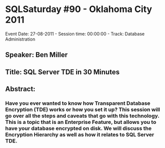 # SQLSaturday #90 - Oklahoma City 2011
Event Date: 27-08-2011 - Session time: 00:00:00 - Track: Database Administration
## Speaker: Ben Miller
## Title: SQL Server TDE in 30 Minutes
## Abstract:
### Have you ever wanted to know how Transparent Database Encryption (TDE) works or how you set it up?  This session will go over all the steps and caveats that go with this technology.  This is a topic that is an Enterprise Feature, but allows you to have your database encrypted on disk.  We will discuss the Encryption Hierarchy as well as how it relates to SQL Server TDE.
